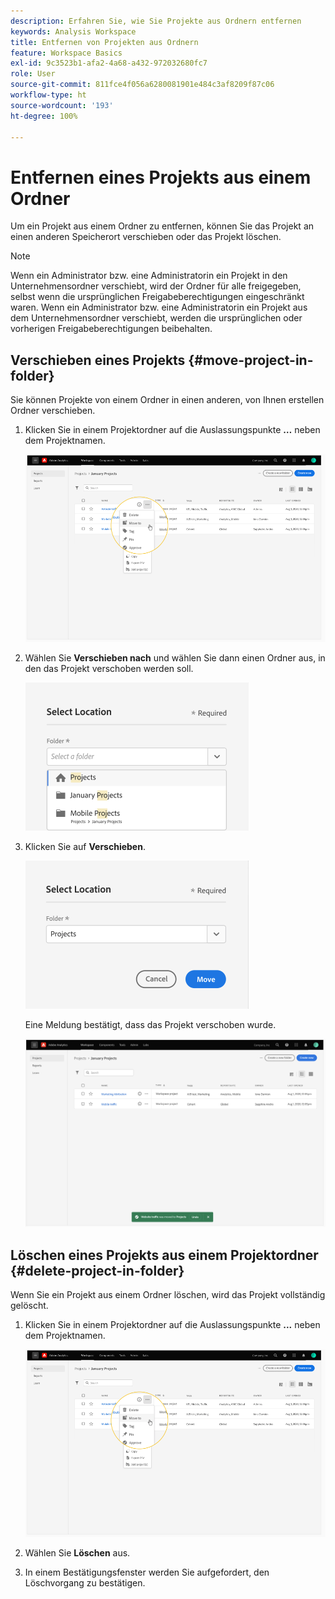 ```yaml
---
description: Erfahren Sie, wie Sie Projekte aus Ordnern entfernen
keywords: Analysis Workspace
title: Entfernen von Projekten aus Ordnern
feature: Workspace Basics
exl-id: 9c3523b1-afa2-4a68-a432-972032680fc7
role: User
source-git-commit: 811fce4f056a6280081901e484c3af8209f87c06
workflow-type: ht
source-wordcount: '193'
ht-degree: 100%

---
```


# Entfernen eines Projekts aus einem Ordner

Um ein Projekt aus einem Ordner zu entfernen, können Sie das Projekt an einen anderen Speicherort verschieben oder das Projekt löschen.

>[!NOTE]
>
>Wenn ein Administrator bzw. eine Administratorin ein Projekt in den Unternehmensordner verschiebt, wird der Ordner für alle freigegeben, selbst wenn die ursprünglichen Freigabeberechtigungen eingeschränkt waren. Wenn ein Administrator bzw. eine Administratorin ein Projekt aus dem Unternehmensordner verschiebt, werden die ursprünglichen oder vorherigen Freigabeberechtigungen beibehalten.

## Verschieben eines Projekts {#move-project-in-folder}

Sie können Projekte von einem Ordner in einen anderen, von Ihnen erstellen Ordner verschieben.

1. Klicken Sie in einem Projektordner auf die Auslassungspunkte **…** neben dem Projektnamen.

   ![Die Optionen der Auslassungspunkte.](/help/analysis-workspace/build-workspace-project/assets/move1.png)

1. Wählen Sie **Verschieben nach** und wählen Sie dann einen Ordner aus, in den das Projekt verschoben werden soll.

   ![Das Fenster „Standort auswählen“.](/help/analysis-workspace/build-workspace-project/assets/move-select-location.png)

1. Klicken Sie auf **Verschieben**.

   ![Klicken auf „Verschieben“.](/help/analysis-workspace/build-workspace-project/assets/move-click-move.png)

   Eine Meldung bestätigt, dass das Projekt verschoben wurde.

   ![Die Bestätigungsmeldung zum Verschieben. ](/help/analysis-workspace/build-workspace-project/assets/move-project-moved.png)

## Löschen eines Projekts aus einem Projektordner {#delete-project-in-folder}

Wenn Sie ein Projekt aus einem Ordner löschen, wird das Projekt vollständig gelöscht.

1. Klicken Sie in einem Projektordner auf die Auslassungspunkte **...** neben dem Projektnamen.

   ![Die Optionen der Auslassungspunkte.](/help/analysis-workspace/build-workspace-project/assets/move1.png)

1. Wählen Sie **Löschen** aus.

1. In einem Bestätigungsfenster werden Sie aufgefordert, den Löschvorgang zu bestätigen.
